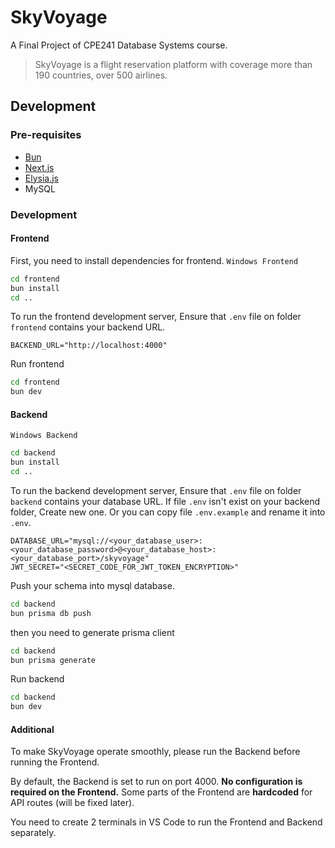 # SkyVoyage
A Final Project of CPE241 Database Systems course.
> SkyVoyage is a flight reservation platform with coverage more than 190 countries, over 500 airlines.
## Development
### Pre-requisites
- [Bun](https://bun.sh/)
- [Next.js](https://nextjs.org)
- [Elysia.js](https://elysiajs.com)
- MySQL
### Development

#### Frontend
First, you need to install dependencies for frontend.
`Windows Frontend`
```bash
cd frontend
bun install
cd ..
```
To run the frontend development server, Ensure that `.env` file on folder `frontend` contains your backend URL.
```env
BACKEND_URL="http://localhost:4000"
```

Run frontend
```bash
cd frontend
bun dev
```

#### Backend
`Windows Backend`
```bash
cd backend
bun install
cd ..
```
To run the backend development server, Ensure that `.env` file on folder `backend` contains your database URL.
If file `.env` isn't exist on your backend folder, Create new one.
Or you can copy file `.env.example` and rename it into `.env`.
```env
DATABASE_URL="mysql://<your_database_user>:<your_database_password>@<your_database_host>:<your_database_port>/skyvoyage"
JWT_SECRET="<SECRET_CODE_FOR_JWT_TOKEN_ENCRYPTION>"
```
Push your schema into mysql database.
```bash
cd backend
bun prisma db push
```

then you need to generate prisma client
```bash
cd backend
bun prisma generate
```

Run backend

```bash
cd backend
bun dev
```

#### Additional
To make SkyVoyage operate smoothly, please run the Backend before running the Frontend. 

By default, the Backend is set to run on port 4000. **No configuration is required on the Frontend.** Some parts of the Frontend are **hardcoded** for API routes (will be fixed later).

You need to create 2 terminals in VS Code to run the Frontend and Backend separately.